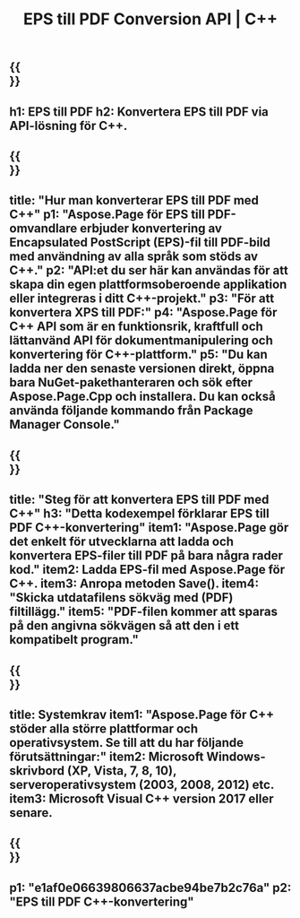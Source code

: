 ﻿---
translation: true
template: /_templates/_conversion-child-cpp.md
title: EPS till PDF Conversion API | C++
url: /cpp/conversion/eps-to-pdf/
description: EPS till PDF-konvertering tillhandahålls av Aspose.Page för C++ API-lösning. Fungerar i C++ Runtime Environment för Windows 32 bitar, Windows 64 bitar och Linux 64 bitar.
informat: EPS
outformat: PDF
otherformats: XPS PS
---

{{<section banner>}}
---
h1: EPS till PDF
h2: Konvertera EPS till PDF via API-lösning för C++.
---

{{<section overview>}}
---
title: "Hur man konverterar EPS till PDF med C++"
p1: "Aspose.Page för EPS till PDF-omvandlare erbjuder konvertering av Encapsulated PostScript (EPS)-fil till PDF-bild med användning av alla språk som stöds av C++."
p2: "API:et du ser här kan användas för att skapa din egen plattformsoberoende applikation eller integreras i ditt C++-projekt."
p3: "För att konvertera XPS till PDF:"
p4: "Aspose.Page för C++ API som är en funktionsrik, kraftfull och lättanvänd API för dokumentmanipulering och konvertering för C++-plattform."
p5: "Du kan ladda ner den senaste versionen direkt, öppna bara NuGet-pakethanteraren och sök efter Aspose.Page.Cpp och installera. Du kan också använda följande kommando från Package Manager Console."
---

{{<section feature1>}}
---
title: "Steg för att konvertera EPS till PDF med C++"
h3: "Detta kodexempel förklarar EPS till PDF C++-konvertering"
item1: "Aspose.Page gör det enkelt för utvecklarna att ladda och konvertera EPS-filer till PDF på bara några rader kod."
item2: Ladda EPS-fil med Aspose.Page för C++.
item3: Anropa metoden Save().
item4: "Skicka utdatafilens sökväg med (PDF) filtillägg."
item5: "PDF-filen kommer att sparas på den angivna sökvägen så att den i ett kompatibelt program."
---

{{<section feature2>}}
---
title: Systemkrav
item1: "Aspose.Page för C++ stöder alla större plattformar och operativsystem. Se till att du har följande förutsättningar:"
item2: Microsoft Windows-skrivbord (XP, Vista, 7, 8, 10), serveroperativsystem (2003, 2008, 2012) etc.
item3: Microsoft Visual C++ version 2017 eller senare.
---

{{<section gist>}}
---
p1: "e1af0e06639806637acbe94be7b2c76a"
p2: "EPS till PDF C++-konvertering"
---
